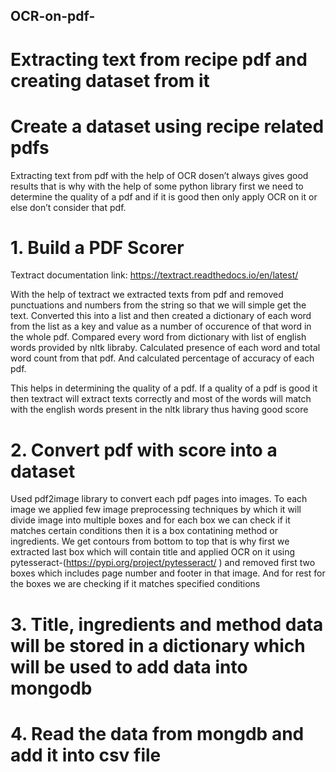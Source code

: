 ## OCR-on-pdf-

# Extracting text from recipe pdf and creating dataset from it


# Create a dataset using recipe related pdfs

Extracting text from pdf with the help of OCR dosen’t always gives good results that is why with the help of some python library first we need to determine the quality of a pdf and if it is good then only apply OCR on it or else don’t consider that pdf.


# 1. Build a PDF Scorer

Textract documentation link:  https://textract.readthedocs.io/en/latest/

With the help of textract we extracted texts from pdf and removed punctuations and numbers from the string so that we will simple get the text. Converted this into a list and then created a dictionary of each word from the list as a key and value as a number of occurence of that word in the whole pdf. Compared every word from dictionary with list of english words provided by nltk libraby. 
Calculated presence of each word and total word count from that pdf.  And calculated percentage of accuracy of each pdf.  

This helps in determining the quality of a pdf. If a quality of a pdf is good it then textract will extract texts correctly and most of the words will match with the english words present in the nltk library thus having good score 

# 2. Convert pdf with score into a dataset

Used pdf2image library to convert each pdf pages into images.
To each image we applied few image preprocessing techniques by which it will divide image into multiple boxes and for each box we can check if it matches certain conditions then it is a box contatining method or ingredients. We get contours from bottom to top that is why first we extracted last box which will contain title and applied OCR on it using pytesseract-(https://pypi.org/project/pytesseract/ )   and removed first two boxes which includes page number and footer in that image. And for rest for the boxes we are checking if it matches specified conditions

# 3. Title, ingredients and method data will be stored in a dictionary which will be used to add data into mongodb
# 4. Read the data from mongdb and add it into csv file

